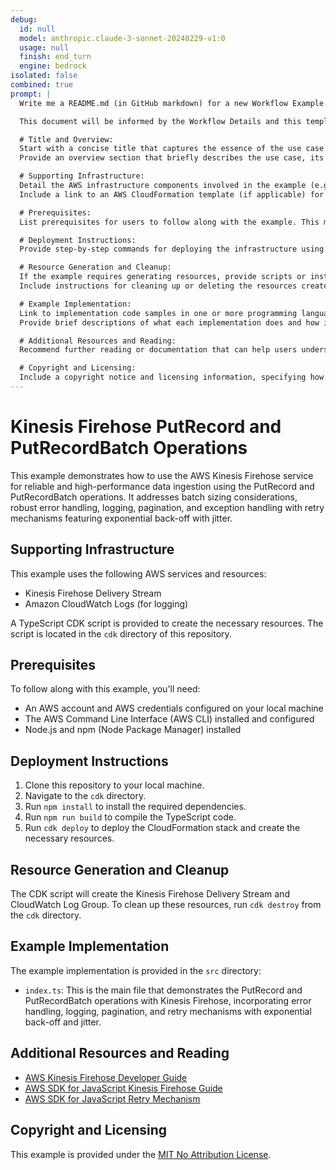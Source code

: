 ```yaml
---
debug:
  id: null
  model: anthropic.claude-3-sonnet-20240229-v1:0
  usage: null
  finish: end_turn
  engine: bedrock
isolated: false
combined: true
prompt: |
  Write me a README.md (in GitHub markdown) for a new Workflow Example.

  This document will be informed by the Workflow Details and this template:

  # Title and Overview:
  Start with a concise title that captures the essence of the use case.
  Provide an overview section that briefly describes the use case, its relevance, and how it integrates with AWS services. Mention any specific AWS limitations or challenges this example addresses.

  # Supporting Infrastructure:
  Detail the AWS infrastructure components involved in the example (e.g., specific AWS services and resources).
  Include a link to an AWS CloudFormation template (if applicable) for setting up necessary resources, and mention its location.

  # Prerequisites:
  List prerequisites for users to follow along with the example. This might include AWS tooling, specific AWS service APIs, or programming languages.

  # Deployment Instructions:
  Provide step-by-step commands for deploying the infrastructure using AWS CLI or other tools. Highlight the CDK or CFN command to deploy the CloudFormation stack if relevant.

  # Resource Generation and Cleanup:
  If the example requires generating resources, provide scripts or instructions to do so. Explain the purpose and output of these scripts.
  Include instructions for cleaning up or deleting the resources created during the example to avoid unnecessary charges.

  # Example Implementation:
  Link to implementation code samples in one or more programming languages relevant to the use case.
  Provide brief descriptions of what each implementation does and how it contributes to solving the use case.

  # Additional Resources and Reading:
  Recommend further reading or documentation that can help users understand the concepts or AWS services used in the example.

  # Copyright and Licensing:
  Include a copyright notice and licensing information, specifying how users are permitted to use, modify, or distribute the example.'
---
```

# Kinesis Firehose PutRecord and PutRecordBatch Operations

This example demonstrates how to use the AWS Kinesis Firehose service for reliable and high-performance data ingestion using the PutRecord and PutRecordBatch operations. It addresses batch sizing considerations, robust error handling, logging, pagination, and exception handling with retry mechanisms featuring exponential back-off with jitter.

## Supporting Infrastructure

This example uses the following AWS services and resources:

- Kinesis Firehose Delivery Stream
- Amazon CloudWatch Logs (for logging)

A TypeScript CDK script is provided to create the necessary resources. The script is located in the `cdk` directory of this repository.

## Prerequisites

To follow along with this example, you'll need:

- An AWS account and AWS credentials configured on your local machine
- The AWS Command Line Interface (AWS CLI) installed and configured
- Node.js and npm (Node Package Manager) installed

## Deployment Instructions

1. Clone this repository to your local machine.
2. Navigate to the `cdk` directory.
3. Run `npm install` to install the required dependencies.
4. Run `npm run build` to compile the TypeScript code.
5. Run `cdk deploy` to deploy the CloudFormation stack and create the necessary resources.

## Resource Generation and Cleanup

The CDK script will create the Kinesis Firehose Delivery Stream and CloudWatch Log Group. To clean up these resources, run `cdk destroy` from the `cdk` directory.

## Example Implementation

The example implementation is provided in the `src` directory:

- `index.ts`: This is the main file that demonstrates the PutRecord and PutRecordBatch operations with Kinesis Firehose, incorporating error handling, logging, pagination, and retry mechanisms with exponential back-off and jitter.

## Additional Resources and Reading

- [AWS Kinesis Firehose Developer Guide](https://docs.aws.amazon.com/firehose/latest/dev/what-is-this-service.html)
- [AWS SDK for JavaScript Kinesis Firehose Guide](https://docs.aws.amazon.com/AWSJavaScriptSDK/latest/AWS/Firehose.html)
- [AWS SDK for JavaScript Retry Mechanism](https://docs.aws.amazon.com/AWSJavaScriptSDK/latest/AWS/Config.html#retryPolicy)

## Copyright and Licensing

This example is provided under the [MIT No Attribution License](https://aws.amazon.com/code/license/mit-0).